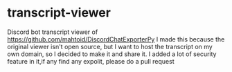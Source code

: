 # transcript-viewer
Discord bot transcript viewer of https://github.com/mahtoid/DiscordChatExporterPy 
I made this because the original viewer isn't open source, but I want to host the transcript on my own domain, so I decided to make it and share it.
I added a lot of security feature in it,if any find any expolit, please do a pull request
